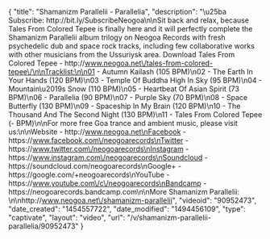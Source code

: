 {
    "title": "Shamanizm Parallelii - Parallelia",
    "description": "\u25ba Subscribe: http:\/\/bit.ly\/SubscribeNeogoa\n\nSit back and relax, because Tales From Colored Tepee is finally here and it will perfectly complete the Shamanizm Parallelii album trilogy on Neogoa Records with fresh psychedelic dub and space rock tracks, including few collaborative works with other musicians from the Ussuriysk area. Download Tales From Colored Tepee - http:\/\/www.neogoa.net\/tales-from-colored-tepee\/\n\nTracklist:\n\n01 - Autumn Kailash (105 BPM)\n02 - The Earth In Your Hands (120 BPM)\n03 - Temple Of Buddha High In Sky (95 BPM)\n04 - Mountain\u2019s Snow (110 BPM)\n05 - Heartbeat Of Asian Spirit (73 BPM)\n06 - Parallelia (90 BPM)\n07 - Purple Sky (70 BPM)\n08 - Space Butterfly (130 BPM)\n09 - Spaceship In My Brain (120 BPM)\n10 - The Thousand And The Second Night (130 BPM)\n11 - Tales From Colored Tepee (- BPM)\n\nFor more free Goa trance and ambient music, please visit us:\n\nWebsite - http:\/\/www.neogoa.net\nFacebook - https:\/\/www.facebook.com\/neogoarecords\nTwitter - https:\/\/www.twitter.com\/neogoarecords\nInstagram - https:\/\/www.instagram.com\/neogoarecords\nSoundcloud - https:\/\/soundcloud.com\/neogoarecords\nGoogle+ - https:\/\/google.com\/+neogoarecords\nYouTube - https:\/\/www.youtube.com\/c\/neogoarecords\nBandcamp - https:\/\/neogoarecords.bandcamp.com\n\nMore Shamanizm Parallelii: \n\nhttp:\/\/www.neogoa.net\/shamanizm-parallelii",
    "videoid": "90952473",
    "date_created": "1454557722",
    "date_modified": "1494456109",
    "type": "captivate",
    "layout": "video",
    "url": "\/v\/shamanizm-parallelii-parallelia\/90952473"
}